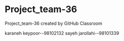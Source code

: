 # Project_team-36
Project_team-36 created by GitHub Classroom

karaneh keypoor--98102132
sayeh jarollahi--98101339
